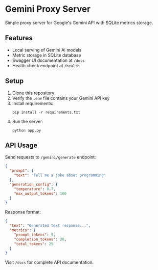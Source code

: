 # Gemini Proxy Server

Simple proxy server for Google's Gemini API with SQLite metrics storage.

## Features

- Local serving of Gemini AI models
- Metric storage in SQLite database
- Swagger UI documentation at `/docs`
- Health check endpoint at `/health`

## Setup

1. Clone this repository
2. Verify the `.env` file contains your Gemini API key
4. Install requirements:
   ```
   pip install -r requirements.txt
   ```
5. Run the server:
   ```
   python app.py
   ```

## API Usage

Send requests to `/gemini/generate` endpoint:

```json
{
  "prompt": {
    "text": "Tell me a joke about programming"
  },
  "generation_config": {
    "temperature": 0.7,
    "max_output_tokens": 100
  }
}
```

Response format:

```json
{
  "text": "Generated text response...",
  "metrics": {
    "prompt_tokens": 5,
    "completion_tokens": 20,
    "total_tokens": 25
  }
}
```

Visit `/docs` for complete API documentation.